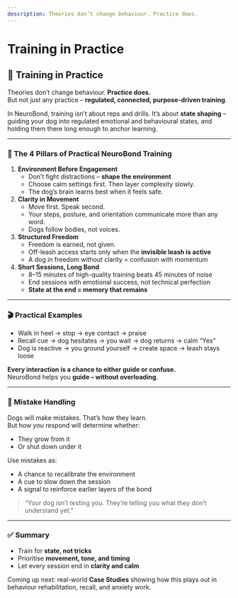 ```yaml
---
description: Theories don’t change behaviour. Practice does.
---
```


# Training in Practice

## 🐾 Training in Practice

Theories don’t change behaviour. **Practice does.**\
But not just any practice – **regulated, connected, purpose-driven training**.

In NeuroBond, training isn’t about reps and drills. It’s about **state shaping** – guiding your dog into regulated emotional and behavioural states, and holding them there long enough to anchor learning.

***

### 🧭 The 4 Pillars of Practical NeuroBond Training

1. **Environment Before Engagement**
   * Don’t fight distractions – **shape the environment**
   * Choose calm settings first. Then layer complexity slowly.
   * The dog’s brain learns best when it feels safe.
2. **Clarity in Movement**
   * Move first. Speak second.
   * Your steps, posture, and orientation communicate more than any word.
   * Dogs follow bodies, not voices.
3. **Structured Freedom**
   * Freedom is earned, not given.
   * Off-leash access starts only when the **invisible leash is active**
   * A dog in freedom without clarity = confusion with momentum
4. **Short Sessions, Long Bond**
   * 8–15 minutes of high-quality training beats 45 minutes of noise
   * End sessions with emotional success, not technical perfection
   * **State at the end = memory that remains**

***

### 🎬 Practical Examples

* Walk in heel → stop → eye contact → praise
* Recall cue → dog hesitates → you wait → dog returns → calm “Yes”
* Dog is reactive → you ground yourself → create space → leash stays loose

**Every interaction is a chance to either guide or confuse.**\
NeuroBond helps you **guide – without overloading**.

***

### 🧠 Mistake Handling

Dogs will make mistakes. That’s how they learn.\
But how _you_ respond will determine whether:

* They grow from it
* Or shut down under it

Use mistakes as:

* A chance to recalibrate the environment
* A cue to slow down the session
* A signal to reinforce earlier layers of the bond

> “Your dog isn’t testing you. They’re telling you what they don’t understand yet.”

***

### ✅ Summary

* Train for **state, not tricks**
* Prioritise **movement, tone, and timing**
* Let every session end in **clarity and calm**

Coming up next: real-world **Case Studies** showing how this plays out in behaviour rehabilitation, recall, and anxiety work.
